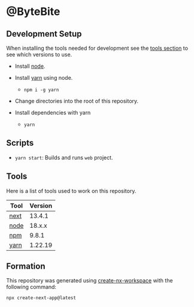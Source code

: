 # @ByteBite

## Development Setup

When installing the tools needed for development see the [tools section](#tools) to see which versions to use.

* Install [node](https://nodejs.org).
* Install [yarn](https://yarnpkg.com) using node.
  - `npm i -g yarn`

* Change directories into the root of this repository.
* Install dependencies with yarn
  - `yarn`

## Scripts

* `yarn start`: Builds and runs `web` project.

## Tools

Here is a list of tools used to work on this repository.

| Tool                                   | Version |
|----------------------------------------|---------|
| [next](https://nextjs.org/)            | 13.4.1  |
| [node](https://nodejs.org)             | 18.x.x |
| [npm](https://nodejs.org)              | 9.8.1   |
| [yarn](https://yarnpkg.com)            | 1.22.19 |


## Formation
This repository was generated using [create-nx-workspace](https://nextjs.org/docs/getting-started/installation) with the following command:
```bash
npx create-next-app@latest
```
